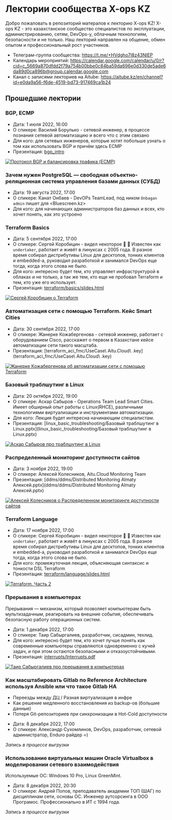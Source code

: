# Лектории сообщества X-ops KZ

Добро пожаловать в репозиторий матералов к лекторию X-ops KZ! 
X-ops KZ - это казахстанское сообщество специалистов по эксплуатации,
администрированию, сетям, DevOps-у, облачным технологиям, безопасности 
и не только. Наш лекторий направлен на общение, обмен опытом 
и профессиональный рост участников.

* Телеграм-группа сообщества: <https://t.me/+HVdgho7l8z43NIEP>
* Календарь мероприятий: <https://calendar.google.com/calendar/u/0/r?cid=c_5669a870dfdd2f79a754b00bbe0c84ba59da696e0d330de5ade6da89d0ca896b@group.calendar.google.com>
* Канал с записями лекториев на Aitube: <https://aitube.kz/en/channel?id=e0da9a56-f6de-4519-bd73-917469ca1b24>

## Прошедшие лектории

### BGP, ECMP

* Дата: 1 июля 2022, 16:00
* О спикере: Василий Борулько - сетевой инженер, в процессе познания сетевой автоматизацию и всего что с этим связано
* Для кого: для сетевых инженеров, которые хотят побольше узнать о том как использовать BGP и причём здесь ECMP
* Презентация: [bgp_intro](bgp_intro)

[![Протокол BGP и балансировка трафика (ECMP)](https://cdn.static02.aitube.kz/kz.aitudala.aitube.staticaccess/files/2a9fde94-faf1-4646-b2d4-b138effe033f?size=640x&format=jpeg&gravity=north&lq=false)](https://aitube.kz/en/video?id=4c8e7f43-be9e-4099-8913-52af1cff9580)

### Зачем нужен PostgreSQL — свободная объектно-реляционная система управления базами данных (СУБД)

* Дата: 19 августа 2022, 17:00
* О спикере: Канат Онбаев - DevOPs TeamLead, под ником `Onbagan admin` пишет для <Bluescreen.kz>
* Для кого: для начинающих администраторов баз данных и всех, кто хочет понять, как это устроено

### Terraform Basics

* Дата: 5 сентября 2022, 17:00
* О спикере: Сергей Коробицин - видел некоторое 💩 🙂 Известен как `undertaker`, работает и живёт в линуксах с 2005 года. В разное время собирал дистрибутивы Linux для десктопов, тонких клиентов и embedded-а, руководил разработкой и занимался DevOps еще тогда, когда этого слова не было.
* Для кого: интересно будет тем, кто управляет инфраструктурой в облаках и не только, а так же тем, кто еще не пробовал Terraform и тем, кто уже его использует.
* Презентация: [terraform/basics/slides.html](terraform/basics/slides.html)

[![Сергей Коробицин о Terraform](https://cdn.static02.aitube.kz/kz.aitudala.aitube.staticaccess/files/dab1bf8f-56f4-4074-92ba-f3a6c1d56a64?size=640x&format=jpeg&gravity=north&lq=false)](https://aitube.kz/en/video?id=53afa6ec-55d4-4fcb-a973-96e848784389)

### Автоматизация сети с помощью Terraform. Кейс Smart Cities

* Дата: 30 сентября 2022, 17:00
* О спикере: Жанерке Кожабергенова - сетевой инженер, работает с оборудованием Cisco, расскажет о первом в Казахстане кейсе автоматизации сети такого масштаба.
* Презентация: [terraform_aci_fmc/UseCase\ Aitu.Cloud\ .key](terraform_aci_fmc/UseCase\ Aitu.Cloud\ .key)

[![Жанерке Кожабергенова об автоматизации сети с помощью Terraform](https://cdn.static02.aitube.kz/kz.aitudala.aitube.staticaccess/files/ed48af95-d614-4a31-9561-2177b15ad595?size=640x&format=jpeg&gravity=north&lq=false)](https://aitube.kz/en/video?id=ae1ff7d9-8f60-4cb4-bd29-d9d8cb64e8d5)

### Базовый траблшутинг в Linux

* Дата: 20 октября 2022, 19:00
* О спикере: Аскар Сабыров - Operations Team Lead Smart Cities. Имеет обширный опыт работы с Linux(RHCE), различными технологиями виртуализации и инструментами автоматизации.
* Для кого: Лекция будет интересна начинающим специалистам.
* Презентация: [linux_basic_troubleshooting/Базовый траблшутинг в Linux.pptx](linux_basic_troubleshooting/Базовый траблшутинг в Linux.pptx)

[![Аскар Сабыров про траблшутинг в Linux](https://cdn.static02.aitube.kz/kz.aitudala.aitube.staticaccess/files/09c91497-6da6-409a-bf38-e4ddfdb639c5?size=640x&format=jpeg&gravity=north&lq=false)](https://aitube.kz/en/video?id=155f59f5-6a78-438c-bdbb-b024b7bd8c30)

### Распределенный мониторинг доступности сайтов

* Дата: 3 ноября 2022, 19:00
* О спикере: Алексей Колесников, Aitu.Cloud Monitoring Team
* Презентация: [ddms/ddms/Distributed Monitoring Almaty Алексей.pptx](ddms/ddms/Distributed Monitoring Almaty Алексей.pptx)

[![Алексей Колесников о Распределенном мониторинге доступности сайтов](https://cdn.static02.aitube.kz/kz.aitudala.aitube.staticaccess/files/e64640d6-aa25-4e11-a558-74c501115a29?size=480x&format=webp&gravity=north&lq=false)](https://aitube.kz/en/video?id=20712f43-ee12-42da-9557-187c88e2f456)

### Terraform Language

* Дата: 17 ноября 2022, 17:00
* О спикере: Сергей Коробицин - видел некоторое 💩 🙂 Известен как `undertaker`, работает и живёт в линуксах с 2005 года. В разное время собирал дистрибутивы Linux для десктопов, тонких клиентов и embedded-а, руководил разработкой и занимался DevOps еще тогда, когда этого слова не было.
* Для кого: промежуточная лекция, объясняющая синтаксис и тонкости DSL Terraform
* Презентация: [terraform/language/slides.html](terraform/language/slides.html)

[![Terraform. Часть 2](https://cdn.static02.aitube.kz/kz.aitudala.aitube.staticaccess/files/096ca3cf-2b24-4161-a558-7e1241d5e66c?size=384x&format=webp&gravity=north&lq=false)](https://aitube.kz/en/video?id=ef6c38fd-67df-47cb-95a4-ff1c5a38c935)

### Прерывания в компьютерах

Прерывания — механизм, который позволяет компьютерам быть мультизадачным, реагировать на внешние события, обеспечивать безопасную работу операционных систем.

* Дата: 1 декабря 2022, 17:00
* О спикере: Таир Сабыргалиев, разработчик, сисадмин, техлид.
* Для кого: интересно будет тем, кто хочет лучше понять как современные компьютеры справляются одновременно с кучей задач, и при этом остаются безопасными и отказоустойчивыми.
* Презентация: [interrupts/Interrupts.pdf](interrupts/Interrupts.pdf)

[![Таир Сабыргалиев про прерывания в компьютерах](https://cdn.static02.aitube.kz/kz.aitudala.aitube.staticaccess/files/e9e1a82b-4444-41b0-a603-89ea165c15db?size=480x&format=webp&gravity=north&lq=false)](https://aitube.kz/en/video?id=cf930609-7fcb-4bcc-be9b-ccd7afc3ca7e)

### Как масштабировать Gitlab по Reference Architecture используя Ansible или что такое Gitlab HA

- Переезды между ДЦ / Разная виртуализация в инфре
- Как решение медленного восстановления из backup-ов (большие данные)
- Потеря Git-репозиториев при синхронизации в Hot-Cold доступности 

* Дата: 8 декабря 2022, 17:00
* О спикере: Александр Сухомлинов, DevOps, разработчик, сетевой администратор, Enduro райдер =)

*Запись в процессе выгрузки*

### Использование виртуальных машин Oracle Virtualbox в моделировании сетевого взаимодействия

Используемые ОС: Windows 10 Pro, Linux GreenMint.

* Дата: 8 декабря 2022, 20:30
* О спикере: Андрей Попов, преподаватель академии ТОП (ШАГ) по дисциплинам сети, основы ОС. Инженер аутсорсинга в ООО Програмос. Профессионально в ИТ с 1994 года.

*Запись в процессе выгрузки*
